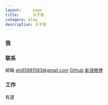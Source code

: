 ```yaml
---
layout:     page
title:      关于我
category: blog
description: 关于我
---
```


### 我 ###


### 联系 ###

邮箱 <shi65881583@gmail.com> [Github](http://www.github.com/shihongzhi) [新浪微博](http://weibo.com/shiboss) 

### 工作 ###

有道